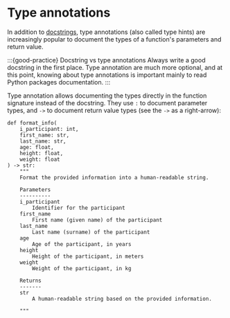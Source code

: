 # Type annotations

In addition to [docstrings](python_functions_docstrings.md), type annotations (also called type hints) are increasingly popular to document the types of a function's parameters and return value.

:::{good-practice} Docstring vs type annotations
Always write a good docstring in the first place. Type annotation are much more optional, and at this point, knowing about type annotations is important mainly to read Python packages documentation.
:::

Type annotation allows documenting the types directly in the function signature instead of the docstring. They use `:` to document parameter types, and `->` to document return value types (see the `->` as a right-arrow):

```
def format_info(
    i_participant: int,
    first_name: str,
    last_name: str,
    age: float,
    height: float,
    weight: float
) -> str:
    """
    Format the provided information into a human-readable string.

    Parameters
    ----------
    i_participant
        Identifier for the participant
    first_name
        First name (given name) of the participant
    last_name
        Last name (surname) of the participant
    age
        Age of the participant, in years
    height
        Height of the participant, in meters
    weight
        Weight of the participant, in kg

    Returns
    -------
    str
        A human-readable string based on the provided information.

    """
```
